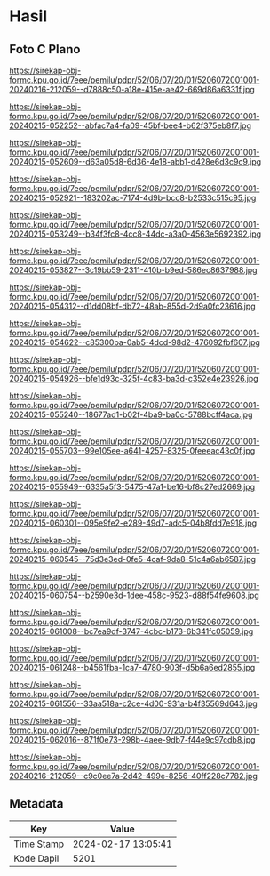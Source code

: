 # Hasil

## Foto C Plano

https://sirekap-obj-formc.kpu.go.id/7eee/pemilu/pdpr/52/06/07/20/01/5206072001001-20240216-212059--d7888c50-a18e-415e-ae42-669d86a6331f.jpg

https://sirekap-obj-formc.kpu.go.id/7eee/pemilu/pdpr/52/06/07/20/01/5206072001001-20240215-052252--abfac7a4-fa09-45bf-bee4-b62f375eb8f7.jpg

https://sirekap-obj-formc.kpu.go.id/7eee/pemilu/pdpr/52/06/07/20/01/5206072001001-20240215-052609--d63a05d8-6d36-4e18-abb1-d428e6d3c9c9.jpg

https://sirekap-obj-formc.kpu.go.id/7eee/pemilu/pdpr/52/06/07/20/01/5206072001001-20240215-052921--183202ac-7174-4d9b-bcc8-b2533c515c95.jpg

https://sirekap-obj-formc.kpu.go.id/7eee/pemilu/pdpr/52/06/07/20/01/5206072001001-20240215-053249--b34f3fc8-4cc8-44dc-a3a0-4563e5692392.jpg

https://sirekap-obj-formc.kpu.go.id/7eee/pemilu/pdpr/52/06/07/20/01/5206072001001-20240215-053827--3c19bb59-2311-410b-b9ed-586ec8637988.jpg

https://sirekap-obj-formc.kpu.go.id/7eee/pemilu/pdpr/52/06/07/20/01/5206072001001-20240215-054312--d1dd08bf-db72-48ab-855d-2d9a0fc23616.jpg

https://sirekap-obj-formc.kpu.go.id/7eee/pemilu/pdpr/52/06/07/20/01/5206072001001-20240215-054622--c85300ba-0ab5-4dcd-98d2-476092fbf607.jpg

https://sirekap-obj-formc.kpu.go.id/7eee/pemilu/pdpr/52/06/07/20/01/5206072001001-20240215-054926--bfe1d93c-325f-4c83-ba3d-c352e4e23926.jpg

https://sirekap-obj-formc.kpu.go.id/7eee/pemilu/pdpr/52/06/07/20/01/5206072001001-20240215-055240--18677ad1-b02f-4ba9-ba0c-5788bcff4aca.jpg

https://sirekap-obj-formc.kpu.go.id/7eee/pemilu/pdpr/52/06/07/20/01/5206072001001-20240215-055703--99e105ee-a641-4257-8325-0feeeac43c0f.jpg

https://sirekap-obj-formc.kpu.go.id/7eee/pemilu/pdpr/52/06/07/20/01/5206072001001-20240215-055949--6335a5f3-5475-47a1-be16-bf8c27ed2669.jpg

https://sirekap-obj-formc.kpu.go.id/7eee/pemilu/pdpr/52/06/07/20/01/5206072001001-20240215-060301--095e9fe2-e289-49d7-adc5-04b8fdd7e918.jpg

https://sirekap-obj-formc.kpu.go.id/7eee/pemilu/pdpr/52/06/07/20/01/5206072001001-20240215-060545--75d3e3ed-0fe5-4caf-9da8-51c4a6ab6587.jpg

https://sirekap-obj-formc.kpu.go.id/7eee/pemilu/pdpr/52/06/07/20/01/5206072001001-20240215-060754--b2590e3d-1dee-458c-9523-d88f54fe9608.jpg

https://sirekap-obj-formc.kpu.go.id/7eee/pemilu/pdpr/52/06/07/20/01/5206072001001-20240215-061008--bc7ea9df-3747-4cbc-b173-6b341fc05059.jpg

https://sirekap-obj-formc.kpu.go.id/7eee/pemilu/pdpr/52/06/07/20/01/5206072001001-20240215-061248--b4561fba-1ca7-4780-903f-d5b6a6ed2855.jpg

https://sirekap-obj-formc.kpu.go.id/7eee/pemilu/pdpr/52/06/07/20/01/5206072001001-20240215-061556--33aa518a-c2ce-4d00-931a-b4f35569d643.jpg

https://sirekap-obj-formc.kpu.go.id/7eee/pemilu/pdpr/52/06/07/20/01/5206072001001-20240215-062016--871f0e73-298b-4aee-9db7-f44e9c97cdb8.jpg

https://sirekap-obj-formc.kpu.go.id/7eee/pemilu/pdpr/52/06/07/20/01/5206072001001-20240216-212059--c9c0ee7a-2d42-499e-8256-40ff228c7782.jpg


## Metadata

| Key        | Value               |
| ---------- | ------------------- |
| Time Stamp | 2024-02-17 13:05:41 |
| Kode Dapil | 5201                |



